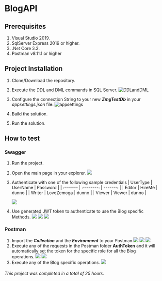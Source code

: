 # BlogAPI

## Prerequisites
1. Visual Studio 2019.
2. SqlServer Express 2019 or higher.
3. .Net Core 3.2.
4. Postman v8.11.1 or higher

## Project Installation
1. Clone/Download the repository.
2. Execute the DDL and DML commands in SQL Server.
   ![DDLandDML](https://i.imgur.com/aipEVxE.png)

3. Configure the connection String to your new <em>**ZmgTestDb**</em> in your <em>appsettings.json</em> file.
   ![appsettings](https://i.imgur.com/U6NK7Jz.png)
4. Build the solution.
5. Run the solution.

## How to test
### Swagger
1. Run the project.
2. Open the main page in your explorer. ![](https://i.imgur.com/hpwjqiA.png)
3. Authenticate with one of the following sample credentials
   | UserType |  UserName  | Password |
   | :------- | :--------: | -------: |
   | Editor   |   HireMe   |    dunno |
   | Writer   | LoveZemoga |    dunno |
   | Viewer   |   Viewer   |    dunno |
   
   ![](https://i.imgur.com/wXdMvnE.png)

4. Use generated JWT token to authenticate to use the Blog specific Methods.
   ![](https://i.imgur.com/oAJ2X1A.png)
   ![](https://i.imgur.com/UcMHOtp.png)
   ![](https://i.imgur.com/Q5X7Q1h.png)

### Postman
1. Import the <em>**Collection**</em> and the <em>**Environment**</em> to your Postman
   ![](https://i.imgur.com/yR7KuzC.png)
   ![](https://i.imgur.com/CQkQ9zf.png)
   ![](https://i.imgur.com/ZPGRJiy.png)
2. Execute any of the requests in the Postman folder **AuthToken** and it will automatically set the token for the specific role for all the Blog operations.
   ![](https://i.imgur.com/gdtMMii.png)
   ![](https://i.imgur.com/Q9iFQaF.png)
3. Execute any of the Blog specific operations.
 ![](https://i.imgur.com/TjzBlx6.png)

###### This project was completed in a total of 25 hours.
